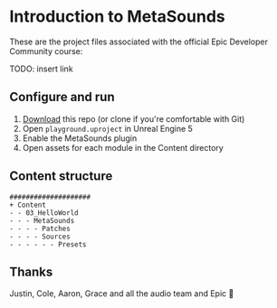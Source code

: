 # Introduction to MetaSounds

These are the project files associated with the official Epic Developer Community course:

TODO: insert link

## Configure and run

1) [Download](https://github.com/msp/6070-intro-to-metasounds/archive/refs/heads/main.zip) this repo (or clone if you're comfortable with Git)
2) Open `playground.uproject` in Unreal Engine 5
3) Enable the MetaSounds plugin
4) Open assets for each module in the Content directory

## Content structure

```
####################
+ Content
- - 03_HelloWorld
- - - MetaSounds
- - - - Patches
- - - - Sources
- - - - - - Presets
```

## Thanks

Justin, Cole, Aaron, Grace and all the audio team and Epic :pray:
